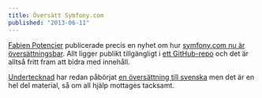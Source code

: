 ```yaml
---
title: Översätt Symfony.com
published: "2013-06-11"
---
```

[Fabien Potencier](https://connect.sensiolabs.com/profile/fabpot) publicerade precis en nyhet om hur [symfony.com nu är översättningsbar](http://symfony.com/blog/the-symfony-com-website-in-your-language). Allt ligger publikt tillgängligt i [ett GitHub-repo](https://github.com/symfony/symfony-marketing) och det är alltså fritt fram att bidra med innehåll.

[Undertecknad](https://connect.sensiolabs.com/profile/tobiassjosten) har redan påbörjat [en översättning till svenska](https://github.com/symfony/symfony-marketing/pull/22) men det är en hel del material, så om all hjälp mottages tacksamt.